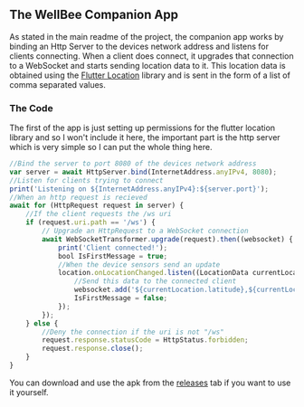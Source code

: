 ## The WellBee Companion App

As stated in the main readme of the project, the companion app works by binding an Http Server to the devices network address and listens for clients connecting. When a client does connect, it upgrades that connection to a WebSocket and starts sending location data to it. This location data is obtained using the [Flutter Location](https://pub.dev/packages/location) library and is sent in the form of a list of comma separated values.

### The Code

The first of the app is just setting up permissions for the flutter location library and so I won't include it here, the important part is the http server which is very simple so I can put the whole thing here.
```javascript
//Bind the server to port 8080 of the devices network address
var server = await HttpServer.bind(InternetAddress.anyIPv4, 8080);
//Listen for clients trying to connect
print('Listening on ${InternetAddress.anyIPv4}:${server.port}');
//When an http request is recieved
await for (HttpRequest request in server) {
    //If the client requests the /ws uri
    if (request.uri.path == '/ws') {
        // Upgrade an HttpRequest to a WebSocket connection
        await WebSocketTransformer.upgrade(request).then((websocket) {
            print('Client connected!');
            bool IsFirstMessage = true;
            //When the device sensors send an update
            location.onLocationChanged.listen((LocationData currentLocation) {
                //Send this data to the connected client
                websocket.add('${currentLocation.latitude},${currentLocation.longitude},${currentLocation.accuracy},${currentLocation.speed},${IsFirstMessage}');
                IsFirstMessage = false;
            });
        });
    } else {
        //Deny the connection if the uri is not "/ws"
        request.response.statusCode = HttpStatus.forbidden;
        request.response.close();
    }
}
```
You can download and use the apk from the [releases](https://github.com/j-trueman/WellBee/releases) tab if you want to use it yourself.

